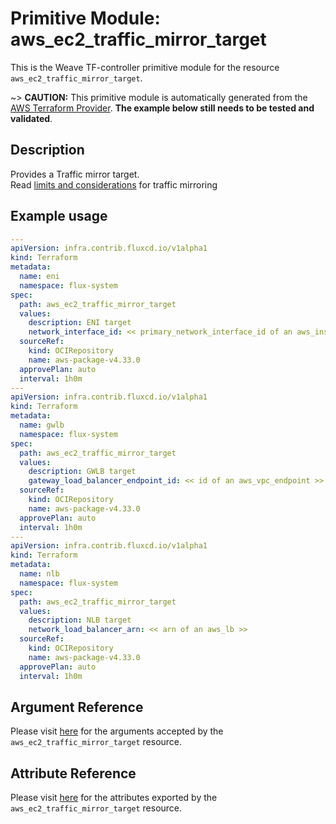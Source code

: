 
# Primitive Module: aws_ec2_traffic_mirror_target

This is the Weave TF-controller primitive module for the resource `aws_ec2_traffic_mirror_target`.

~> **CAUTION:** This primitive module is automatically generated from the [AWS Terraform Provider](https://registry.terraform.io/providers/hashicorp/aws/latest/docs/resources/ec2_traffic_mirror_target). **The example below still needs to be tested and validated**.

## Description

Provides a Traffic mirror target.  
Read [limits and considerations](https://docs.aws.amazon.com/vpc/latest/mirroring/traffic-mirroring-considerations.html) for traffic mirroring

## Example usage

```yaml
---
apiVersion: infra.contrib.fluxcd.io/v1alpha1
kind: Terraform
metadata:
  name: eni
  namespace: flux-system
spec:
  path: aws_ec2_traffic_mirror_target
  values:
    description: ENI target
    network_interface_id: << primary_network_interface_id of an aws_instance >>
  sourceRef:
    kind: OCIRepository
    name: aws-package-v4.33.0
  approvePlan: auto
  interval: 1h0m
---
apiVersion: infra.contrib.fluxcd.io/v1alpha1
kind: Terraform
metadata:
  name: gwlb
  namespace: flux-system
spec:
  path: aws_ec2_traffic_mirror_target
  values:
    description: GWLB target
    gateway_load_balancer_endpoint_id: << id of an aws_vpc_endpoint >>
  sourceRef:
    kind: OCIRepository
    name: aws-package-v4.33.0
  approvePlan: auto
  interval: 1h0m
---
apiVersion: infra.contrib.fluxcd.io/v1alpha1
kind: Terraform
metadata:
  name: nlb
  namespace: flux-system
spec:
  path: aws_ec2_traffic_mirror_target
  values:
    description: NLB target
    network_load_balancer_arn: << arn of an aws_lb >>
  sourceRef:
    kind: OCIRepository
    name: aws-package-v4.33.0
  approvePlan: auto
  interval: 1h0m
```

## Argument Reference

Please visit [here](https://registry.terraform.io/providers/hashicorp/aws/latest/docs/resources/ec2_traffic_mirror_target#argument-reference) for the arguments accepted by the `aws_ec2_traffic_mirror_target` resource.

## Attribute Reference

Please visit [here](https://registry.terraform.io/providers/hashicorp/aws/latest/docs/resources/ec2_traffic_mirror_target#attributes-reference) for the attributes exported by the `aws_ec2_traffic_mirror_target` resource.
